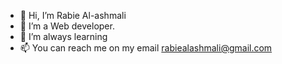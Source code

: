- 👋 Hi, I’m Rabie Al-ashmali
- 👀 I’m a Web developer. 
- 🌱 I’m always learning
- 📫 You can reach me on my email rabiealashmali@gmail.com

<!---
AL-ASHMALI/AL-ASHMALI is a ✨ special ✨ repository because its `README.md` (this file) appears on your GitHub profile.
You can click the Preview link to take a look at your changes.
--->

